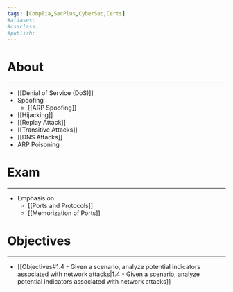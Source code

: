 ```yaml
---
tags: [CompTia,SecPlus,CyberSec,Certs]
#aliases:
#cssclass:
#publish:
---
```


# About
---
- [[Denial of Service (DoS)]]
- Spoofing
	- [[ARP Spoofing]]
- [[Hijacking]]
- [[Replay Attack]]
- [[Transitive Attacks]]
- [[DNS Attacks]]
- ARP Poisoning

# Exam
---
- Emphasis on:
	- [[Ports and Protocols]]
	- [[Memorization of Ports]]

# Objectives
---
- [[Objectives#1.4 - Given a scenario, analyze potential indicators associated with network attacks|1.4 - Given a scenario, analyze potential indicators associated with network attacks]]